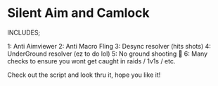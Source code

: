 # Silent Aim and Camlock

INCLUDES;

1: Anti Aimviewer
2: Anti Macro Fling
3: Desync resolver (hits shots)
4: UnderGround resolver (ez to do lol)
5: No ground shooting 🙅
6: Many checks to ensure you wont get caught in raids / 1v1s / etc.

Check out the script and look thru it, hope you like it!
